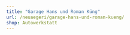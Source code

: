 ```yaml
---
title: "Garage Hans und Roman Küng"
url: /neuaegeri/garage-hans-und-roman-kueng/
shop: Autowerkstatt
---
```

